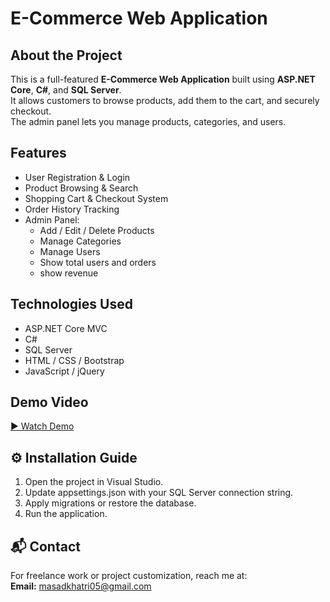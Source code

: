 # E-Commerce Web Application

## About the Project
This is a full-featured **E-Commerce Web Application** built using **ASP.NET Core**, **C#**, and **SQL Server**.  
It allows customers to browse products, add them to the cart, and securely checkout.  
The admin panel lets you manage products, categories, and users.

## Features
- User Registration & Login
- Product Browsing & Search
- Shopping Cart & Checkout System
- Order History Tracking
- Admin Panel:
  - Add / Edit / Delete Products
  - Manage Categories
  - Manage Users
  - Show total users and orders
  - show revenue

## Technologies Used
- ASP.NET Core MVC
- C#
- SQL Server
- HTML / CSS / Bootstrap
- JavaScript / jQuery

## Demo Video
[▶ Watch Demo](https://www.loom.com/share/https://www.loom.com/share/eae7caf84bb54972af3c82064ae78fea?sid=0633da4b-a4aa-4b82-86b9-fe55ff85330f)



## ⚙️ Installation Guide

1. Open the project in Visual Studio.
2. Update appsettings.json with your SQL Server connection string.
3. Apply migrations or restore the database.
4. Run the application.

## 📬 Contact
For freelance work or project customization, reach me at:  
**Email:** masadkhatri05@gmail.com  
  

